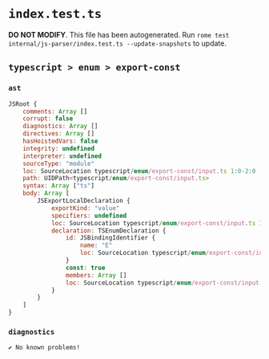 # `index.test.ts`

**DO NOT MODIFY**. This file has been autogenerated. Run `rome test internal/js-parser/index.test.ts --update-snapshots` to update.

## `typescript > enum > export-const`

### `ast`

```javascript
JSRoot {
	comments: Array []
	corrupt: false
	diagnostics: Array []
	directives: Array []
	hasHoistedVars: false
	integrity: undefined
	interpreter: undefined
	sourceType: "module"
	loc: SourceLocation typescript/enum/export-const/input.ts 1:0-2:0
	path: UIDPath<typescript/enum/export-const/input.ts>
	syntax: Array ["ts"]
	body: Array [
		JSExportLocalDeclaration {
			exportKind: "value"
			specifiers: undefined
			loc: SourceLocation typescript/enum/export-const/input.ts 1:0-1:22
			declaration: TSEnumDeclaration {
				id: JSBindingIdentifier {
					name: "E"
					loc: SourceLocation typescript/enum/export-const/input.ts 1:18-1:19 (E)
				}
				const: true
				members: Array []
				loc: SourceLocation typescript/enum/export-const/input.ts 1:7-1:22
			}
		}
	]
}
```

### `diagnostics`

```
✔ No known problems!

```
